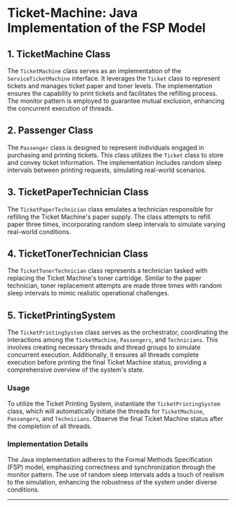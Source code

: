 <div id="message-text-e913e1c0-8931-4b5e-8674-72c04fa0c6ba" class="markdown prose w-full flex flex-col break-words dark:prose-invert"><h1>Ticket-Machine: Java Implementation of the FSP Model</h1>
<h2>1. TicketMachine Class</h2>
<p>The <code>TicketMachine</code> class serves as an implementation of the <code>ServiceTicketMachine</code> interface. It leverages the <code>Ticket</code> class to represent tickets and manages ticket paper and toner levels. The implementation ensures the capability to print tickets and facilitates the refilling process. The monitor pattern is employed to guarantee mutual exclusion, enhancing the concurrent execution of threads.</p>
<h2>2. Passenger Class</h2>
<p>The <code>Passenger</code> class is designed to represent individuals engaged in purchasing and printing tickets. This class utilizes the <code>Ticket</code> class to store and convey ticket information. The implementation includes random sleep intervals between printing requests, simulating real-world scenarios.</p>
<h2>3. TicketPaperTechnician Class</h2>
<p>The <code>TicketPaperTechnician</code> class emulates a technician responsible for refilling the Ticket Machine's paper supply. The class attempts to refill paper three times, incorporating random sleep intervals to simulate varying real-world conditions.</p>
<h2>4. TicketTonerTechnician Class</h2>
<p>The <code>TicketTonerTechnician</code> class represents a technician tasked with replacing the Ticket Machine's toner cartridge. Similar to the paper technician, toner replacement attempts are made three times with random sleep intervals to mimic realistic operational challenges.</p>
<h2>5. TicketPrintingSystem</h2>
<p>The <code>TicketPrintingSystem</code> class serves as the orchestrator, coordinating the interactions among the <code>TicketMachine</code>, <code>Passengers</code>, and <code>Technicians</code>. This involves creating necessary threads and thread groups to simulate concurrent execution. Additionally, it ensures all threads complete execution before printing the final Ticket Machine status, providing a comprehensive overview of the system's state.</p>
<h3>Usage</h3>
<p>To utilize the Ticket Printing System, instantiate the <code>TicketPrintingSystem</code> class, which will automatically initiate the threads for <code>TicketMachine</code>, <code>Passengers</code>, and <code>Technicians</code>. Observe the final Ticket Machine status after the completion of all threads.</p>
<h3>Implementation Details</h3>
<p>The Java implementation adheres to the Formal Methods Specification (FSP) model, emphasizing correctness and synchronization through the monitor pattern. The use of random sleep intervals adds a touch of realism to the simulation, enhancing the robustness of the system under diverse conditions.</p>

<hr>
</div>
